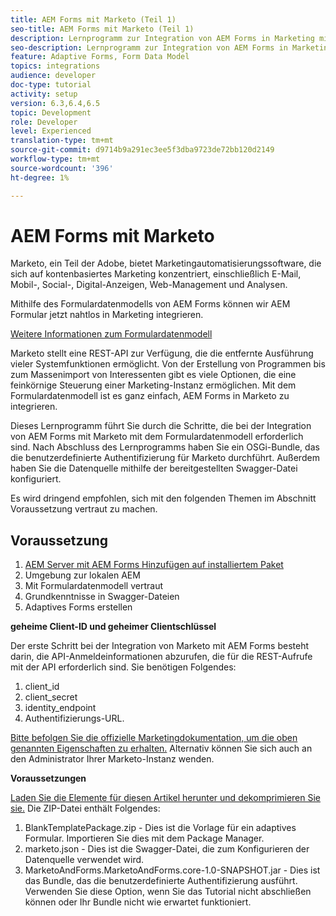 ```yaml
---
title: AEM Forms mit Marketo (Teil 1)
seo-title: AEM Forms mit Marketo (Teil 1)
description: Lernprogramm zur Integration von AEM Forms in Marketing mit dem AEM Forms-Formulardatenmodell.
seo-description: Lernprogramm zur Integration von AEM Forms in Marketing mit dem AEM Forms-Formulardatenmodell.
feature: Adaptive Forms, Form Data Model
topics: integrations
audience: developer
doc-type: tutorial
activity: setup
version: 6.3,6.4,6.5
topic: Development
role: Developer
level: Experienced
translation-type: tm+mt
source-git-commit: d9714b9a291ec3ee5f3dba9723de72bb120d2149
workflow-type: tm+mt
source-wordcount: '396'
ht-degree: 1%

---
```



# AEM Forms mit Marketo

Marketo, ein Teil der Adobe, bietet Marketingautomatisierungssoftware, die sich auf kontenbasiertes Marketing konzentriert, einschließlich E-Mail, Mobil-, Social-, Digital-Anzeigen, Web-Management und Analysen.

Mithilfe des Formulardatenmodells von AEM Forms können wir AEM Formular jetzt nahtlos in Marketing integrieren.

[Weitere Informationen zum Formulardatenmodell](https://helpx.adobe.com/experience-manager/6-5/forms/using/data-integration.html)

Marketo stellt eine REST-API zur Verfügung, die die entfernte Ausführung vieler Systemfunktionen ermöglicht. Von der Erstellung von Programmen bis zum Massenimport von Interessenten gibt es viele Optionen, die eine feinkörnige Steuerung einer Marketing-Instanz ermöglichen. Mit dem Formulardatenmodell ist es ganz einfach, AEM Forms in Marketo zu integrieren.

Dieses Lernprogramm führt Sie durch die Schritte, die bei der Integration von AEM Forms mit Marketo mit dem Formulardatenmodell erforderlich sind. Nach Abschluss des Lernprogramms haben Sie ein OSGi-Bundle, das die benutzerdefinierte Authentifizierung für Marketo durchführt. Außerdem haben Sie die Datenquelle mithilfe der bereitgestellten Swagger-Datei konfiguriert.

Es wird dringend empfohlen, sich mit den folgenden Themen im Abschnitt Voraussetzung vertraut zu machen.

## Voraussetzung

1. [AEM Server mit AEM Forms Hinzufügen auf installiertem Paket](/help/forms/adaptive-forms/installing-aem-form-on-windows-tutorial-use.md)
1. Umgebung zur lokalen AEM
1. Mit Formulardatenmodell vertraut
1. Grundkenntnisse in Swagger-Dateien
1. Adaptives Forms erstellen

**geheime Client-ID und geheimer Clientschlüssel**

Der erste Schritt bei der Integration von Marketo mit AEM Forms besteht darin, die API-Anmeldeinformationen abzurufen, die für die REST-Aufrufe mit der API erforderlich sind. Sie benötigen Folgendes:

1. client_id
1. client_secret
1. identity_endpoint
1. Authentifizierungs-URL.

[Bitte befolgen Sie die offizielle Marketingdokumentation, um die oben genannten Eigenschaften zu erhalten.](https://developers.marketo.com/rest-api/) Alternativ können Sie sich auch an den Administrator Ihrer Marketo-Instanz wenden.

**Voraussetzungen**

[Laden Sie die Elemente für diesen Artikel herunter und dekomprimieren Sie sie.](assets/aemformsandmarketo.zip) Die ZIP-Datei enthält Folgendes:

1. BlankTemplatePackage.zip - Dies ist die Vorlage für ein adaptives Formular. Importieren Sie dies mit dem Package Manager.
1. marketo.json - Dies ist die Swagger-Datei, die zum Konfigurieren der Datenquelle verwendet wird.
1. MarketoAndForms.MarketoAndForms.core-1.0-SNAPSHOT.jar - Dies ist das Bundle, das die benutzerdefinierte Authentifizierung ausführt. Verwenden Sie diese Option, wenn Sie das Tutorial nicht abschließen können oder Ihr Bundle nicht wie erwartet funktioniert.
